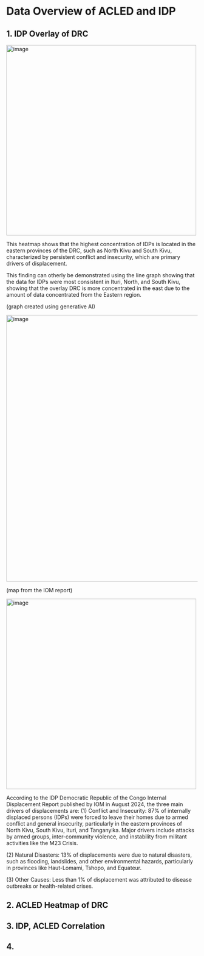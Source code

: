 # Data Overview of ACLED and IDP 
## 1. IDP Overlay of DRC
<img width="500" alt="image" src="https://github.com/user-attachments/assets/6249cd1b-4aca-48b3-b090-b497690d57e1" />

This heatmap shows that the highest concentration of IDPs is located in the eastern provinces of the DRC, such as North Kivu and South Kivu, characterized by persistent conflict and insecurity, which are primary drivers of displacement.

This finding can otherly be demonstrated using the line graph showing that the data for IDPs were most consistent in Ituri, North, and South Kivu, showing that the overlay DRC is more concentrated in the east due to the amount of data concentrated from the Eastern region. 

(graph created using generative AI)

<img width="700" alt="image" src="https://github.com/user-attachments/assets/caf55c26-94e7-4b6e-9132-b66483ce9dc1" />

(map from the IOM report)

<img width="500" alt="image" src="https://github.com/user-attachments/assets/c9f611e6-a064-43e5-b91a-9a7dec738341" />


According to the IDP Democratic Republic of the Congo Internal Displacement Report published by IOM in August 2024, the three main drivers of displacements are: 
(1) Conflict and Insecurity: 87% of internally displaced persons (IDPs) were forced to leave their homes due to armed conflict and general insecurity, particularly in the eastern provinces of North Kivu, South Kivu, Ituri, and Tanganyika.
Major drivers include attacks by armed groups, inter-community violence, and instability from militant activities like the M23 Crisis.

(2) Natural Disasters: 13% of displacements were due to natural disasters, such as flooding, landslides, and other environmental hazards, particularly in provinces like Haut-Lomami, Tshopo, and Equateur.

(3) Other Causes: Less than 1% of displacement was attributed to disease outbreaks or health-related crises.

## 2. ACLED Heatmap of DRC 

## 3. IDP, ACLED Correlation

## 4. 



